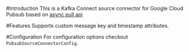 #Introduction 
This is a Kafka Connect source connector for Google Cloud Pubsub based on [async pull api](https://cloud.google.com/pubsub/docs/pull#asynchronous-pull)
  
#Features
Supports custom message key and timestamp attributes.

#Configuration
For configuration options checkout `PubsubSourceConnectorConfig`.
